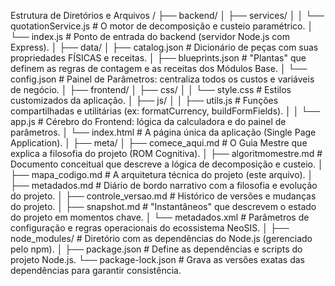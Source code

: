 Estrutura de Diretórios e Arquivos
/
├── backend/
│   ├── services/
│   │   └── quotationService.js  # O motor de decomposição e custeio paramétrico.
│   └── index.js                # Ponto de entrada do backend (servidor Node.js com Express).
│
├── data/
│   ├── catalog.json            # Dicionário de peças com suas propriedades FÍSICAS e receitas.
│   ├── blueprints.json         # "Plantas" que definem as regras de contagem e as receitas dos Módulos Base.
│   └── config.json             # Painel de Parâmetros: centraliza todos os custos e variáveis de negócio.
│
├── frontend/
│   ├── css/
│   │   └── style.css           # Estilos customizados da aplicação.
│   ├── js/
│   │   ├── utils.js            # Funções compartilhadas e utilitárias (ex: formatCurrency, buildFormFields).
│   │   └── app.js              # Cérebro do Frontend: lógica da calculadora e do painel de parâmetros.
│   └── index.html              # A página única da aplicação (Single Page Application).
│
├── meta/
│   ├── comece_aqui.md          # O Guia Mestre que explica a filosofia do projeto (ROM Cognitiva).
│   ├── algoritmomestre.md      # Documento conceitual que descreve a lógica de decomposição e custeio.
│   ├── mapa_codigo.md          # A arquitetura técnica do projeto (este arquivo).
│   ├── metadados.md            # Diário de bordo narrativo com a filosofia e evolução do projeto.
│   ├── controle_versao.md      # Histórico de versões e mudanças do projeto.
│   ├── snapshot.md             # "Instantâneos" que descrevem o estado do projeto em momentos chave.
│   └── metadados.xml           # Parâmetros de configuração e regras operacionais do ecossistema NeoSIS.
│
├── node_modules/ # Diretório com as dependências do Node.js (gerenciado pelo npm).
│
├── package.json                # Define as dependências e scripts do projeto Node.js.
└── package-lock.json           # Grava as versões exatas das dependências para garantir consistência.